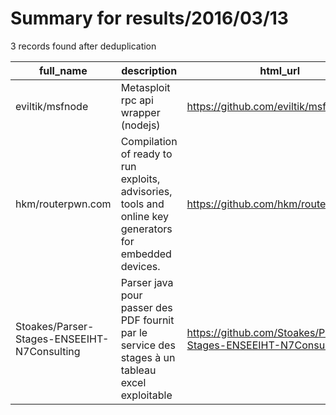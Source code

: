 
# Summary for results/2016/03/13
    
3 records found after deduplication

| full_name | description | html_url | matched_list | matched_count | pushed_at | size | stargazers_count | language | forks_count | vul_ids |
|---------------------------------------------|---------------------------------------------------------------------------------------------------------|----------------------------------------------------------------|----------------------------------|-----------------|---------------------------|--------|--------------------|------------|---------------|-----------|
| eviltik/msfnode | Metasploit rpc api wrapper (nodejs) | https://github.com/eviltik/msfnode | ['metasploit module OR payload'] | 1 | 2016-03-13 08:17:48+00:00 | 11 | 47 | JavaScript | 6 | [] |
| hkm/routerpwn.com | Compilation of ready to run exploits, advisories, tools and online key generators for embedded devices. | https://github.com/hkm/routerpwn.com | ['exploit'] | 1 | 2016-03-13 01:27:50+00:00 | 2833 | 127 | HTML | 49 | [] |
| Stoakes/Parser-Stages-ENSEEIHT-N7Consulting | Parser java pour passer des PDF fournit par le service des stages à un tableau excel exploitable | https://github.com/Stoakes/Parser-Stages-ENSEEIHT-N7Consulting | ['exploit'] | 1 | 2016-03-13 10:39:54+00:00 | 2100 | 0 | Java | 1 | [] |
